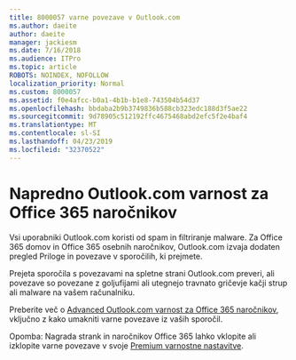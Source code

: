 ```yaml
---
title: 8000057 varne povezave v Outlook.com
ms.author: daeite
author: daeite
manager: jackiesm
ms.date: 7/16/2018
ms.audience: ITPro
ms.topic: article
ROBOTS: NOINDEX, NOFOLLOW
localization_priority: Normal
ms.custom: 8000057
ms.assetid: f0e4afcc-b0a1-4b1b-b1e8-743504b54d37
ms.openlocfilehash: bbdaba2b9b3749836b588cb323edc188d3f5ae22
ms.sourcegitcommit: 9d78905c512192ffc4675468abd2efc5f2e4baf4
ms.translationtype: MT
ms.contentlocale: sl-SI
ms.lasthandoff: 04/23/2019
ms.locfileid: "32370522"
---
```

# <a name="advanced-outlookcom-security-for-office-365-subscribers"></a>Napredno Outlook.com varnost za Office 365 naročnikov

Vsi uporabniki Outlook.com koristi od spam in filtriranje malware. Za Office 365 domov in Office 365 osebnih naročnikov, Outlook.com izvaja dodaten pregled Priloge in povezave v sporočilih, ki prejmete.
  
Prejeta sporočila s povezavami na spletne strani Outlook.com preveri, ali povezave so povezane z goljufijami ali utegnejo travnato gričevje kačji strup ali malware na vašem računalniku.
  
Preberite več o [Advanced Outlook.com varnost za Office 365 naročnikov](https://go.microsoft.com/fwlink/p/?linkid=2006140), vključno z kako umakniti varne povezave iz vaših sporočil.
  
Opomba: Nagrada strank in naročnikov Office 365 lahko vklopite ali izklopite varne povezave v svoje [Premium varnostne nastavitve](https://outlook.live.com/mail/options/premium/security).